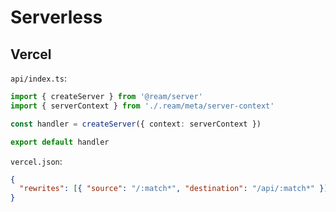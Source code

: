 # Serverless

## Vercel

`api/index.ts`:

```ts
import { createServer } from '@ream/server'
import { serverContext } from './.ream/meta/server-context'

const handler = createServer({ context: serverContext })

export default handler
```

`vercel.json`:

```json
{
  "rewrites": [{ "source": "/:match*", "destination": "/api/:match*" }]
}
```
